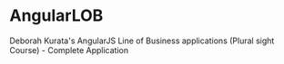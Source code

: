 # AngularLOB
Deborah Kurata's AngularJS Line of Business applications (Plural sight Course) - Complete Application

